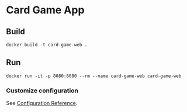 # Card Game App

## Build
```
docker build -t card-game-web .
```

## Run
```
docker run -it -p 8080:8080 --rm --name card-game-web card-game-web
```

### Customize configuration
See [Configuration Reference](https://cli.vuejs.org/config/).
